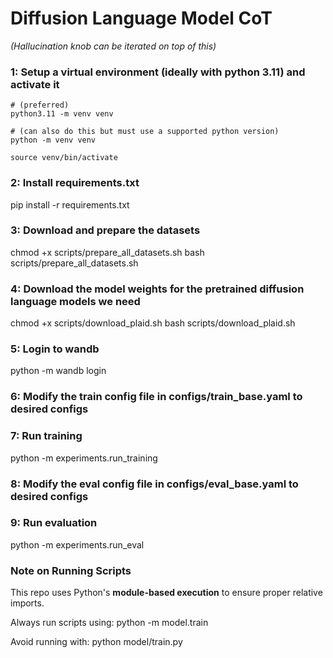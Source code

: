 
# Diffusion Language Model CoT

*(Hallucination knob can be iterated on top of this)*


### 1: Setup a virtual environment (ideally with python 3.11) and activate it
```
# (preferred)
python3.11 -m venv venv

# (can also do this but must use a supported python version)
python -m venv venv

source venv/bin/activate
```
### 2: Install requirements.txt

pip install -r requirements.txt

### 3: Download and prepare the datasets

chmod +x scripts/prepare_all_datasets.sh
bash scripts/prepare_all_datasets.sh

### 4: Download the model weights for the pretrained diffusion language models we need

chmod +x scripts/download_plaid.sh
bash scripts/download_plaid.sh

### 5: Login to wandb

python -m wandb login

### 6: Modify the train config file in configs/train_base.yaml to desired configs

### 7: Run training

python -m experiments.run_training

### 8: Modify the eval config file in configs/eval_base.yaml to desired configs

### 9: Run evaluation

python -m experiments.run_eval






### Note on Running Scripts

This repo uses Python's **module-based execution** to ensure proper relative imports.

Always run scripts using:
python -m model.train

Avoid running with:
python model/train.py



